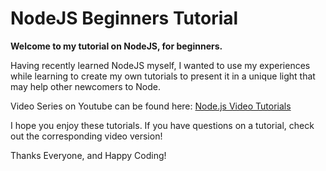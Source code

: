 # NodeJS Beginners Tutorial

**Welcome to my tutorial on NodeJS, for beginners.**

Having recently learned NodeJS myself, I wanted to use my experiences while learning
to create my own tutorials to present it in a unique light that may help other newcomers to Node.

Video Series on Youtube can be found here: [Node.js Video Tutorials](https://www.youtube.com/playlist?list=PLqkA8i556jh96bPL9neuaN8Wx_VLGLNDT)

I hope you enjoy these tutorials. If you have questions on a tutorial, check out the corresponding video version!

Thanks Everyone, and Happy Coding!
